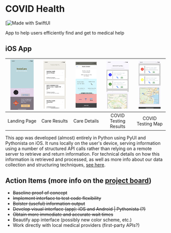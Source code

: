 # COVID Health
[![Made with SwiftUI](https://seeklogo.com/images/S/swift-logo-7927855EB5-seeklogo.com.png)

App to help users efficiently find and get to medical help

## iOS App

| <img src="Device-natives/iOS/screenshots/IMG-1087.PNG" width=80%>       | <img src="Device-natives/iOS/screenshots/IMG-1090.PNG" width=80%>         | <img src="Device-natives/iOS/screenshots/IMG-1091.PNG" width=80%>  | <img src="Device-natives/iOS/screenshots/IMG-1088.PNG" width=80%>  | <img src="Device-natives/iOS/screenshots/IMG-1089.PNG" width=80%>  |
| :-------------: |:-------------:| :-----:|:-----:|:-----:|
| Landing Page    | Care Results  | Care Details | COVID Testing Results | COVID Testing Map |


This app was developed (almost) entirely in Python using PyUI and Pythonista on iOS. It runs locally on the user's device, serving information using a number of structured API calls rather than relying on a remote server to retrieve and return information. For technical details on how this information is retrieved and processed, as well as more info about our data collection and structuring techniques, [see here](docs/dataStructures.md).

## Action Items (more info on the [project board](https://github.com/orgs/gw-innovation-lab/projects/1))
 * ~~Baseline proof of concept~~
 * ~~Implement interface to test code flexibility~~
 * ~~Bolster (useful) information output~~
 * ~~Develop visual interface (app): iOS and Android | Pythonista (?)~~
 * ~~Obtain more immediate and accurate wait times~~
 * Beautify app interface (possibly new color scheme, etc.)
 * Work directly with local medical providers (first-party APIs?)
